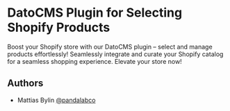 # DatoCMS Plugin for Selecting Shopify Products

Boost your Shopify store with our DatoCMS plugin – select and manage products effortlessly! Seamlessly integrate and curate your Shopify catalog for a seamless shopping experience. Elevate your store now!

## Authors

-   Mattias Bylin [@pandalabco](https://www.github.com/pandalabco)
